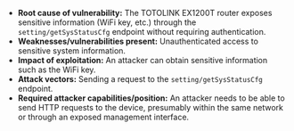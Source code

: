 - **Root cause of vulnerability:** The TOTOLINK EX1200T router exposes sensitive information (WiFi key, etc.) through the `setting/getSysStatusCfg` endpoint without requiring authentication.
- **Weaknesses/vulnerabilities present:** Unauthenticated access to sensitive system information.
- **Impact of exploitation:** An attacker can obtain sensitive information such as the WiFi key.
- **Attack vectors:** Sending a request to the `setting/getSysStatusCfg` endpoint.
- **Required attacker capabilities/position:** An attacker needs to be able to send HTTP requests to the device, presumably within the same network or through an exposed management interface.
